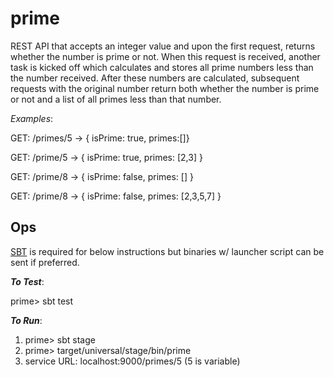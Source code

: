 # prime
REST API that accepts an integer value and upon the first request, returns whether the number is prime or not. When this request is received, another task is kicked off which calculates and stores all prime numbers less than the number received. After these numbers are calculated, subsequent requests with the original number return both whether the number is prime or not and a list of all primes less than that number.

*Examples*:

GET: /primes/5
-> { isPrime: true, primes:[]}

GET: /prime/5
-> { isPrime: true, primes: [2,3] }

GET: /prime/8
-> { isPrime: false, primes: [] }

GET: /prime/8
-> { isPrime: false, primes: [2,3,5,7] }

## Ops

[SBT](https://www.scala-sbt.org/) is required for below instructions but binaries w/ launcher script can be sent if preferred.

***To Test***: 

prime> sbt test


***To Run***:

1. prime> sbt stage
2. prime> target/universal/stage/bin/prime
3. service URL: localhost:9000/primes/5 (5 is variable)
